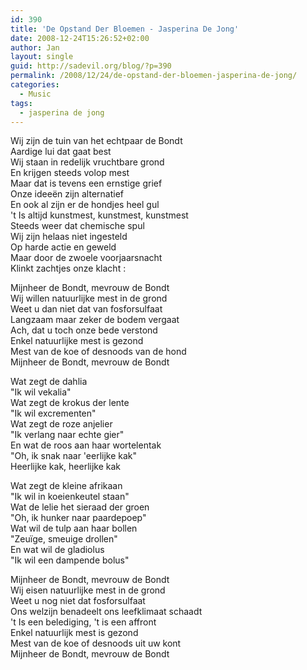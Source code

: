 ```yaml
---
id: 390
title: 'De Opstand Der Bloemen - Jasperina De Jong'
date: 2008-12-24T15:26:52+02:00
author: Jan
layout: single
guid: http://sadevil.org/blog/?p=390
permalink: /2008/12/24/de-opstand-der-bloemen-jasperina-de-jong/
categories:
  - Music
tags:
  - jasperina de jong
---
```

Wij zijn de tuin van het echtpaar de Bondt  
Aardige lui dat gaat best  
Wij staan in redelijk vruchtbare grond  
En krijgen steeds volop mest  
Maar dat is tevens een ernstige grief  
Onze ideeën zijn alternatief  
En ook al zijn er de hondjes heel gul  
't Is altijd kunstmest, kunstmest, kunstmest  
Steeds weer dat chemische spul  
Wij zijn helaas niet ingesteld  
Op harde actie en geweld  
Maar door de zwoele voorjaarsnacht  
Klinkt zachtjes onze klacht :

Mijnheer de Bondt, mevrouw de Bondt  
Wij willen natuurlijke mest in de grond  
Weet u dan niet dat van fosforsulfaat  
Langzaam maar zeker de bodem vergaat  
Ach, dat u toch onze bede verstond  
Enkel natuurlijke mest is gezond  
Mest van de koe of desnoods van de hond  
Mijnheer de Bondt, mevrouw de Bondt

Wat zegt de dahlia  
"Ik wil vekalia"  
Wat zegt de krokus der lente  
"Ik wil excrementen"  
Wat zegt de roze anjelier  
"Ik verlang naar echte gier"  
En wat de roos aan haar wortelentak  
"Oh, ik snak naar 'eerlijke kak"  
Heerlijke kak, heerlijke kak

Wat zegt de kleine afrikaan  
"Ik wil in koeienkeutel staan"  
Wat de lelie het sieraad der groen  
"Oh, ik hunker naar paardepoep"  
Wat wil de tulp aan haar bollen  
"Zeuïge, smeuige drollen"  
En wat wil de gladiolus  
"Ik wil een dampende bolus"

Mijnheer de Bondt, mevrouw de Bondt  
Wij eisen natuurlijke mest in de grond  
Weet u nog niet dat fosforsulfaat  
Ons welzijn benadeelt ons leefklimaat schaadt  
't Is een belediging, 't is een affront  
Enkel natuurlijk mest is gezond  
Mest van de koe of desnoods uit uw kont  
Mijnheer de Bondt, mevrouw de Bondt